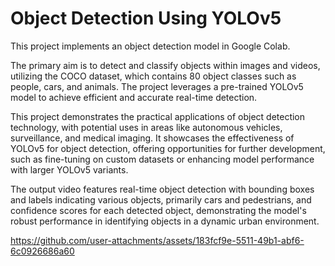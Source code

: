 # Object Detection Using YOLOv5
This project implements an object detection model in Google Colab.

The primary aim is to detect and classify objects within images and videos, utilizing the COCO dataset, which contains 80 object classes such as people, cars, and animals. The project leverages a pre-trained YOLOv5 model to achieve efficient and accurate real-time detection.

This project demonstrates the practical applications of object detection technology, with potential uses in areas like autonomous vehicles, surveillance, and medical imaging. It showcases the effectiveness of YOLOv5 for object detection, offering opportunities for further development, such as fine-tuning on custom datasets or enhancing model performance with larger YOLOv5 variants.

The output video features real-time object detection with bounding boxes and labels indicating various objects, primarily cars and pedestrians, and confidence scores for each detected object, demonstrating the model's robust performance in identifying objects in a dynamic urban environment.

https://github.com/user-attachments/assets/183fcf9e-5511-49b1-abf6-6c0926686a60

